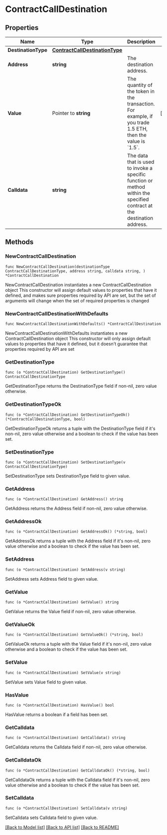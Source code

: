# ContractCallDestination

## Properties

Name | Type | Description | Notes
------------ | ------------- | ------------- | -------------
**DestinationType** | [**ContractCallDestinationType**](ContractCallDestinationType.md) |  | 
**Address** | **string** | The destination address. | 
**Value** | Pointer to **string** | The quantity of the token in the transaction. For example, if you trade 1.5 ETH, then the value is &#x60;1.5&#x60;.  | [optional] 
**Calldata** | **string** | The data that is used to invoke a specific function or method within the specified contract at the destination address.  | 

## Methods

### NewContractCallDestination

`func NewContractCallDestination(destinationType ContractCallDestinationType, address string, calldata string, ) *ContractCallDestination`

NewContractCallDestination instantiates a new ContractCallDestination object
This constructor will assign default values to properties that have it defined,
and makes sure properties required by API are set, but the set of arguments
will change when the set of required properties is changed

### NewContractCallDestinationWithDefaults

`func NewContractCallDestinationWithDefaults() *ContractCallDestination`

NewContractCallDestinationWithDefaults instantiates a new ContractCallDestination object
This constructor will only assign default values to properties that have it defined,
but it doesn't guarantee that properties required by API are set

### GetDestinationType

`func (o *ContractCallDestination) GetDestinationType() ContractCallDestinationType`

GetDestinationType returns the DestinationType field if non-nil, zero value otherwise.

### GetDestinationTypeOk

`func (o *ContractCallDestination) GetDestinationTypeOk() (*ContractCallDestinationType, bool)`

GetDestinationTypeOk returns a tuple with the DestinationType field if it's non-nil, zero value otherwise
and a boolean to check if the value has been set.

### SetDestinationType

`func (o *ContractCallDestination) SetDestinationType(v ContractCallDestinationType)`

SetDestinationType sets DestinationType field to given value.


### GetAddress

`func (o *ContractCallDestination) GetAddress() string`

GetAddress returns the Address field if non-nil, zero value otherwise.

### GetAddressOk

`func (o *ContractCallDestination) GetAddressOk() (*string, bool)`

GetAddressOk returns a tuple with the Address field if it's non-nil, zero value otherwise
and a boolean to check if the value has been set.

### SetAddress

`func (o *ContractCallDestination) SetAddress(v string)`

SetAddress sets Address field to given value.


### GetValue

`func (o *ContractCallDestination) GetValue() string`

GetValue returns the Value field if non-nil, zero value otherwise.

### GetValueOk

`func (o *ContractCallDestination) GetValueOk() (*string, bool)`

GetValueOk returns a tuple with the Value field if it's non-nil, zero value otherwise
and a boolean to check if the value has been set.

### SetValue

`func (o *ContractCallDestination) SetValue(v string)`

SetValue sets Value field to given value.

### HasValue

`func (o *ContractCallDestination) HasValue() bool`

HasValue returns a boolean if a field has been set.

### GetCalldata

`func (o *ContractCallDestination) GetCalldata() string`

GetCalldata returns the Calldata field if non-nil, zero value otherwise.

### GetCalldataOk

`func (o *ContractCallDestination) GetCalldataOk() (*string, bool)`

GetCalldataOk returns a tuple with the Calldata field if it's non-nil, zero value otherwise
and a boolean to check if the value has been set.

### SetCalldata

`func (o *ContractCallDestination) SetCalldata(v string)`

SetCalldata sets Calldata field to given value.



[[Back to Model list]](../README.md#documentation-for-models) [[Back to API list]](../README.md#documentation-for-api-endpoints) [[Back to README]](../README.md)



